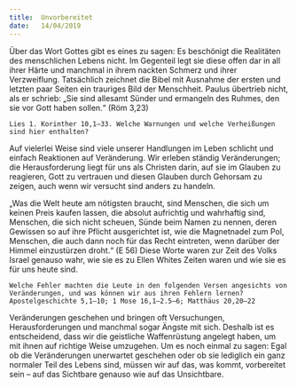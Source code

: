 ```yaml
---
title:  Unvorbereitet
date:   14/04/2019
---
```


Über das Wort Gottes gibt es eines zu sagen: Es beschönigt die Realitäten des menschlichen Lebens nicht. Im Gegenteil legt sie diese offen dar in all ihrer Härte und manchmal in ihrem nackten Schmerz und ihrer Verzweiflung. Tatsächlich zeichnet die Bibel mit Ausnahme der ersten und letzten paar Seiten ein trauriges Bild der Menschheit. Paulus übertrieb nicht, als er schrieb: „Sie sind allesamt Sünder und ermangeln des Ruhmes, den sie vor Gott haben sollen.“ (Röm 3,23)

`Lies 1. Korinther 10,1–33. Welche Warnungen und welche Verheißungen sind hier enthalten?`

Auf vielerlei Weise sind viele unserer Handlungen im Leben schlicht und einfach Reaktionen auf Veränderung. Wir erleben ständig Veränderungen; die Herausforderung liegt für uns als Christen darin, auf sie im Glauben zu reagieren, Gott zu vertrauen und diesen Glauben durch Gehorsam zu zeigen, auch wenn wir versucht sind anders zu handeln.

„Was die Welt heute am nötigsten braucht, sind Menschen, die sich um keinen Preis kaufen lassen, die absolut aufrichtig und wahrhaftig sind, Menschen, die sich nicht scheuen, Sünde beim Namen zu nennen, deren Gewissen so auf ihre Pflicht ausgerichtet ist, wie die Magnetnadel zum Pol, Menschen, die auch dann noch für das Recht eintreten, wenn darüber der Himmel einzustürzen droht.“ (E 56) Diese Worte waren zur Zeit des Volks Israel genauso wahr, wie sie es zu Ellen Whites Zeiten waren und wie sie es für uns heute sind.

`Welche Fehler machten die Leute in den folgenden Versen angesichts von Veränderungen, und was können wir aus ihren Fehlern lernen? Apostelgeschichte 5,1–10; 1 Mose 16,1–2.5–6; Matthäus 20,20–22`

Veränderungen geschehen und bringen oft Versuchungen, Herausforderungen und manchmal sogar Ängste mit sich. Deshalb ist es entscheidend, dass wir die geistliche Waffenrüstung angelegt haben, um mit ihnen auf richtige Weise umzugehen. Um es noch einmal zu sagen: Egal ob die Veränderungen unerwartet geschehen oder ob sie lediglich ein ganz normaler Teil des Lebens sind, müssen wir auf das, was kommt, vorbereitet sein – auf das Sichtbare genauso wie auf das Unsichtbare.
